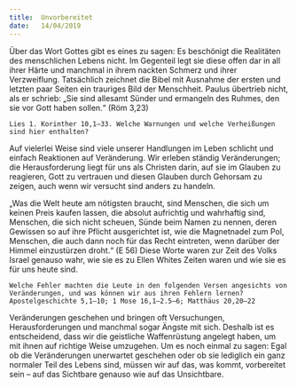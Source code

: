 ```yaml
---
title:  Unvorbereitet
date:   14/04/2019
---
```


Über das Wort Gottes gibt es eines zu sagen: Es beschönigt die Realitäten des menschlichen Lebens nicht. Im Gegenteil legt sie diese offen dar in all ihrer Härte und manchmal in ihrem nackten Schmerz und ihrer Verzweiflung. Tatsächlich zeichnet die Bibel mit Ausnahme der ersten und letzten paar Seiten ein trauriges Bild der Menschheit. Paulus übertrieb nicht, als er schrieb: „Sie sind allesamt Sünder und ermangeln des Ruhmes, den sie vor Gott haben sollen.“ (Röm 3,23)

`Lies 1. Korinther 10,1–33. Welche Warnungen und welche Verheißungen sind hier enthalten?`

Auf vielerlei Weise sind viele unserer Handlungen im Leben schlicht und einfach Reaktionen auf Veränderung. Wir erleben ständig Veränderungen; die Herausforderung liegt für uns als Christen darin, auf sie im Glauben zu reagieren, Gott zu vertrauen und diesen Glauben durch Gehorsam zu zeigen, auch wenn wir versucht sind anders zu handeln.

„Was die Welt heute am nötigsten braucht, sind Menschen, die sich um keinen Preis kaufen lassen, die absolut aufrichtig und wahrhaftig sind, Menschen, die sich nicht scheuen, Sünde beim Namen zu nennen, deren Gewissen so auf ihre Pflicht ausgerichtet ist, wie die Magnetnadel zum Pol, Menschen, die auch dann noch für das Recht eintreten, wenn darüber der Himmel einzustürzen droht.“ (E 56) Diese Worte waren zur Zeit des Volks Israel genauso wahr, wie sie es zu Ellen Whites Zeiten waren und wie sie es für uns heute sind.

`Welche Fehler machten die Leute in den folgenden Versen angesichts von Veränderungen, und was können wir aus ihren Fehlern lernen? Apostelgeschichte 5,1–10; 1 Mose 16,1–2.5–6; Matthäus 20,20–22`

Veränderungen geschehen und bringen oft Versuchungen, Herausforderungen und manchmal sogar Ängste mit sich. Deshalb ist es entscheidend, dass wir die geistliche Waffenrüstung angelegt haben, um mit ihnen auf richtige Weise umzugehen. Um es noch einmal zu sagen: Egal ob die Veränderungen unerwartet geschehen oder ob sie lediglich ein ganz normaler Teil des Lebens sind, müssen wir auf das, was kommt, vorbereitet sein – auf das Sichtbare genauso wie auf das Unsichtbare.
